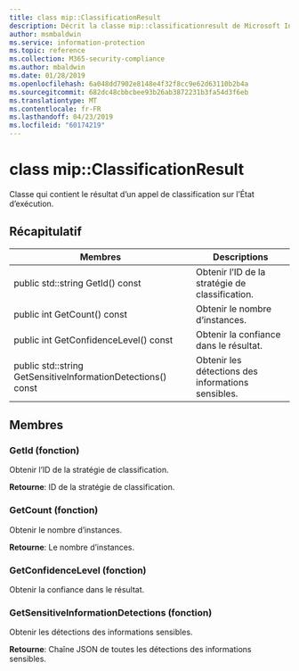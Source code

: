 ```yaml
---
title: class mip::ClassificationResult
description: Décrit la classe mip::classificationresult de Microsoft Information Protection (MIP) SDK.
author: msmbaldwin
ms.service: information-protection
ms.topic: reference
ms.collection: M365-security-compliance
ms.author: mbaldwin
ms.date: 01/28/2019
ms.openlocfilehash: 6a048dd7902e8148e4f32f8cc9e62d63110b2b4a
ms.sourcegitcommit: 682dc48cbbcbee93b26ab3872231b3fa54d3f6eb
ms.translationtype: MT
ms.contentlocale: fr-FR
ms.lasthandoff: 04/23/2019
ms.locfileid: "60174219"
---
```

# <a name="class-mipclassificationresult"></a>class mip::ClassificationResult 
Classe qui contient le résultat d’un appel de classification sur l’État d’exécution.
  
## <a name="summary"></a>Récapitulatif
 Membres                        | Descriptions                                
--------------------------------|---------------------------------------------
public std::string GetId() const  |  Obtenir l’ID de la stratégie de classification.
public int GetCount() const  |  Obtenir le nombre d’instances.
public int GetConfidenceLevel() const  |  Obtenir la confiance dans le résultat.
public std::string GetSensitiveInformationDetections() const  |  Obtenir les détections des informations sensibles.
  
## <a name="members"></a>Membres
  
### <a name="getid-function"></a>GetId (fonction)
Obtenir l’ID de la stratégie de classification.

  
**Retourne**: ID de la stratégie de classification.
  
### <a name="getcount-function"></a>GetCount (fonction)
Obtenir le nombre d’instances.

  
**Retourne**: Le nombre d’instances.
  
### <a name="getconfidencelevel-function"></a>GetConfidenceLevel (fonction)
Obtenir la confiance dans le résultat.
  
### <a name="getsensitiveinformationdetections-function"></a>GetSensitiveInformationDetections (fonction)
Obtenir les détections des informations sensibles.

  
**Retourne**: Chaîne JSON de toutes les détections des informations sensibles.